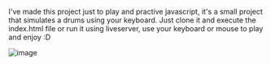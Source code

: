 I've made this project just to play and practive javascript, it's a small project that simulates a drums using your keyboard. Just clone it and execute the index.html file or run it using liveserver, use your keyboard or mouse to play and enjoy :D

![image](https://github.com/Lealzzera/drums-with-js/assets/47681528/45490350-1f7e-4c41-bfe6-e56590427f56)
